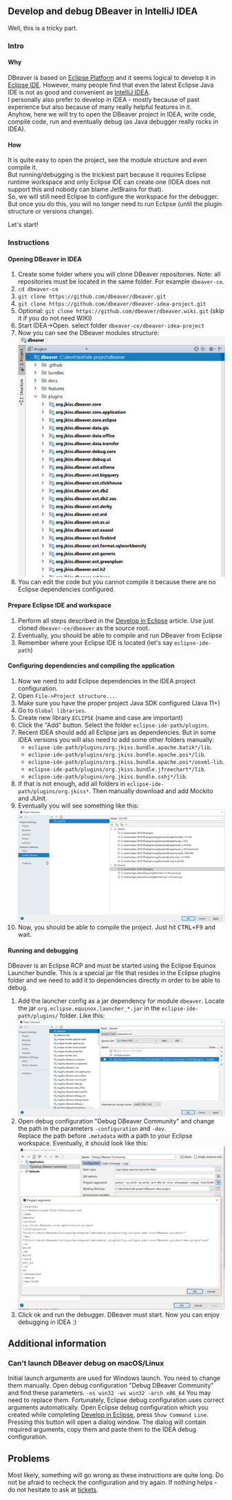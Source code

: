 ## Develop and debug DBeaver in IntelliJ IDEA

Well, this is a tricky part.  

### Intro

#### Why

DBeaver is based on [Eclipse Platform](https://projects.eclipse.org/projects/eclipse.platform) and it seems logical to develop it in [Eclipse IDE](https://www.eclipse.org/downloads). 
However, many people find that even the latest Eclipse Java IDE is not as good and convenient as [IntelliJ IDEA](https://www.jetbrains.com/idea/download/).  
I personally also prefer to develop in IDEA - mostly because of past experience but also because of many really helpful features in it.  
Anyhow, here we will try to open the DBeaver project in IDEA, write code, compile code, run and eventually debug (as Java debugger really rocks in IDEA).

#### How

It is quite easy to open the project, see the module structure and even compile it.  
But running/debugging is the trickiest part because it requires Eclipse runtime workspace and only Eclipse IDE can create one (IDEA does not support this and nobody can blame JetBrains for that).  
So, we will still need Eclipse to configure the workspace for the debugger. But once you do this, you will no longer need to run Eclipse (until the plugin structure or versions change).  

Let's start!

### Instructions

#### Opening DBeaver in IDEA

1. Create some folder where you will clone DBeaver repositories. Note: all repositories must be located in the same folder. For example `dbeaver-ce`.
1. `cd dbeaver-ce`
1. `git clone https://github.com/dbeaver/dbeaver.git`
1. `git clone https://github.com/dbeaver/dbeaver-idea-project.git`
1. Optional: `git clone https://github.com/dbeaver/dbeaver.wiki.git` (skip it if you do not need WIKI)
1. Start IDEA->Open. select folder `dbeaver-ce/dbeaver-idea-project`
1. Now you can see the DBeaver modules structure: ![](images/development/idea/project-structure.png)
1. You can edit the code but you cannot compile it because there are no Eclipse dependencies configured.

#### Prepare Eclipse IDE and workspace

1. Perform all steps described in the [Develop in Eclipse](Develop-in-Eclipse) article. Use just cloned `dbeaver-ce/dbeaver` as the source root.
1. Eventually, you should be able to compile and run DBeaver from Eclipse
1. Remember where your Eclipse IDE is located (let's say `eclipse-ide-path`)

#### Configuring dependencies and compiling the application

1. Now we need to add Eclipse dependencies in the IDEA project configuration.
1. Open `File->Project structure...`.
1. Make sure you have the proper project Java SDK configured (Java 11+)
1. Go to `Global libraries`.
1. Create new library `ECLIPSE` (name and case are important)
1. Click the "Add" button. Select the folder `eclipse-ide-path/plugins`.
1. Recent IDEA should add all Eclipse jars as dependencies. But in some IDEA versions you will also need to add some other folders manually:  
   - `eclipse-ide-path/plugins/org.jkiss.bundle.apache.batik*/lib`. 
   - `eclipse-ide-path/plugins/org.jkiss.bundle.apache.poi*/lib`. 
   - `eclipse-ide-path/plugins/org.jkiss.bundle.apache.poi*/ooxml-lib`. 
   - `eclipse-ide-path/plugins/org.jkiss.bundle.jfreechart*/lib`. 
   - `eclipse-ide-path/plugins/org.jkiss.bundle.sshj*/lib`. 
1. If that is not enough, add all folders in `eclipse-ide-path/plugins/org.jkiss*`. Then manually download and add Mockito and JUnit.
1. Eventually you will see something like this: ![](images/development/idea/global-libraries.png)
1. Now, you should be able to compile the project. Just hit <kbd>CTRL+F9</kbd> and wait.

#### Running and debugging

DBeaver is an Eclipse RCP and must be started using the Eclipse Equinox Launcher bundle. This is a special jar file that resides in the Eclipse plugins folder and we need to add it to dependencies directly in order to be able to debug.

1. Add the launcher config as a jar dependency for module `dbeaver`. Locate the jar `org.eclipse.equinox.launcher_*.jar` in the `eclipse-ide-path/plugins/` folder. Like this: ![](images/development/idea/launcher-dependency.png)
1. Open debug configuration "Debug DBeaver Community" and change the path in the parameters `-configuration` and `-dev`.  
Replace the path before `.metadata` with a path to your Eclipse workspace. Eventually, it should look like this:  
![](images/development/idea/debug-config.png)
1. Click ok and run the debugger. DBeaver must start. Now you can enjoy debugging in IDEA :)
## Additional information
### Can't launch DBeaver debug on macOS/Linux
Initial launch arguments are used for Windows launch. You need to change them manually. Open debug configuration "Debug DBeaver Community" and find these parameters.
`-os
win32
-ws
win32
-arch
x86_64` You may need to replace them. Fortunately, Eclipse debug configuration uses correct arguments automatically. Open Eclipse debug configuration which you created while completing [Develop in Eclipse](https://github.com/dbeaver/dbeaver/wiki/Develop-in-IDEA/Develop-in-Eclipse), press `Show Command Line`. Pressing this button will open a dialog window. The dialog will contain required arguments, copy them and paste them to the IDEA debug configuration.
## Problems
Most likely, something will go wrong as these instructions are quite long. Do not be afraid to recheck the configuration and try again.
If nothing helps - do not hesitate to ask at <a href="/dbeaver/dbeaver/issues/">tickets</a>.

